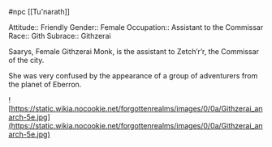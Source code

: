 #npc [[Tu'narath]]

Attitude:: Friendly
Gender:: Female
Occupation:: Assistant to the Commissar
Race:: Gith
Subrace:: Githzerai

Saarys, Female Githzerai Monk, is the assistant to Zetch’r’r, the Commissar of the city.

She was very confused by the appearance of a group of adventurers from the planet of Eberron.

![https://static.wikia.nocookie.net/forgottenrealms/images/0/0a/Githzerai_anarch-5e.jpg](https://static.wikia.nocookie.net/forgottenrealms/images/0/0a/Githzerai_anarch-5e.jpg)